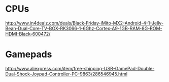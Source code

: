 CPUs
====

<http://www.in4dealz.com/deals/Black-Friday-iMito-MX2-Android-4-1-Jelly-Bean-Dual-Core-TV-BOX-RK3066-1-6Ghz-Cortex-A9-1GB-RAM-8G-ROM-HDMI-Black-600472/>


Gamepads
========

<http://www.aliexpress.com/item/free-shipping-USB-GamePad-Double-Dual-Shock-Joypad-Controller-PC-9863/286546945.html>
